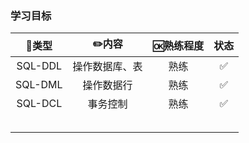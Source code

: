 ### 学习目标

|  🍭类型  |     ✏️内容      | 🆗熟练程度 | 状态 |
| :-----: | :------------: | :-------: | :--: |
| SQL-DDL | 操作数据库、表 |   熟练    |  ✅   |
| SQL-DML |   操作数据行   |   熟练    |  ✅   |
| SQL-DCL |    事务控制    |   熟练    |  ✅   |
|         |                |           |      |
|         |                |           |      |
|         |                |           |      |
|         |                |           |      |
|         |                |           |      |
